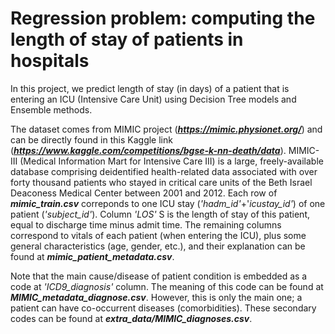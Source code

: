 # Regression problem: computing the length of stay of patients in hospitals

In this project, we predict length of stay (in days) of a patient that is entering an ICU (Intensive Care Unit) using Decision Tree models and Ensemble methods.

The dataset comes from MIMIC project (***https://mimic.physionet.org/***) and can be directly found in this Kaggle link (***https://www.kaggle.com/competitions/bgse-k-nn-death/data***). MIMIC-III (Medical Information Mart for Intensive Care III) is a large, freely-available database comprising deidentified health-related data associated with over forty thousand patients who stayed in critical care units of the Beth Israel Deaconess Medical Center between 2001 and 2012. Each row of ***mimic_train.csv*** correponds to one ICU stay (*'hadm_id'*+'*icustay_id'*) of one patient (*'subject_id'*). Column *'LOS'* S is the length of stay of this patient, equal to discharge time minus admit time. The remaining columns correspond to vitals of each patient (when entering the ICU), plus some general characteristics (age, gender, etc.), and their explanation can be found at ***mimic_patient_metadata.csv***. 

Note that the main cause/disease of patient condition is embedded as a code at *'ICD9_diagnosis'* column. The meaning of this code can be found at ***MIMIC_metadata_diagnose.csv***. However, this is only the main one; a patient can have co-occurrent diseases (comorbidities). These secondary codes can be found at ***extra_data/MIMIC_diagnoses.csv***.
